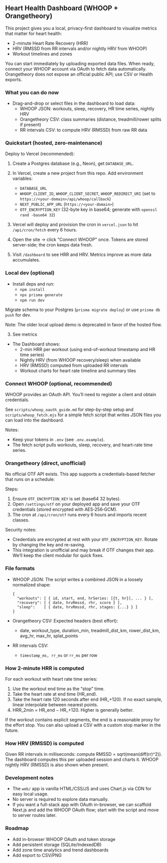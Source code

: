 ## Heart Health Dashboard (WHOOP + Orangetheory)

This project gives you a local, privacy-first dashboard to visualize metrics that matter for heart health:

- 2-minute Heart Rate Recovery (HRR)
- HRV (RMSSD from RR intervals and/or nightly HRV from WHOOP)
- Workout timelines and zones

You can start immediately by uploading exported data files. When ready, connect your WHOOP account via OAuth to fetch data automatically. Orangetheory does not expose an official public API; use CSV or Health exports.

### What you can do now

- Drag-and-drop or select files in the dashboard to load data:
  - WHOOP JSON: workouts, sleep, recovery, HR time series, nightly HRV
  - Orangetheory CSV: class summaries (distance, treadmill/rower splits if present)
  - RR intervals CSV: to compute HRV (RMSSD) from raw RR data

### Quickstart (hosted, zero-maintenance)

Deploy to Vercel (recommended):

1) Create a Postgres database (e.g., Neon), get `DATABASE_URL`.

2) In Vercel, create a new project from this repo. Add environment variables:
   - `DATABASE_URL`
   - `WHOOP_CLIENT_ID`, `WHOOP_CLIENT_SECRET`, `WHOOP_REDIRECT_URI` (set to `https://<your-domain>/api/whoop/callback`)
   - `NEXT_PUBLIC_APP_URL` (`https://<your-domain>`)
   - `OTF_ENCRYPTION_KEY` (32-byte key in base64; generate with `openssl rand -base64 32`)

3) Vercel will deploy and provision the cron in `vercel.json` to hit `/api/cron/fetch` every 6 hours.

4) Open the site → click "Connect WHOOP" once. Tokens are stored server-side; the cron keeps data fresh.

5) Visit `/dashboard` to see HRR and HRV. Metrics improve as more data accumulates.

### Local dev (optional)

- Install deps and run:
  - `npm install`
  - `npx prisma generate`
  - `npm run dev`

Migrate schema to your Postgres (`prisma migrate deploy`) or use `prisma db push` for dev.

Note: The older local upload demo is deprecated in favor of the hosted flow.

3) See metrics

- The Dashboard shows:
  - 2-min HRR per workout (using end-of-workout timestamp and HR time series)
  - Nightly HRV (from WHOOP recovery/sleep) when available
  - HRV (RMSSD) computed from uploaded RR intervals
  - Workout charts for heart rate timeline and summary tiles

### Connect WHOOP (optional, recommended)

WHOOP provides an OAuth API. You’ll need to register a client and obtain credentials.

See `scripts/whoop_oauth_guide.md` for step-by-step setup and `scripts/whoop_fetch.mjs` for a simple fetch script that writes JSON files you can load into the dashboard.

Notes:
- Keep your tokens in `.env` (see `.env.example`).
- The fetch script pulls workouts, sleep, recovery, and heart-rate time series.

### Orangetheory (direct, unofficial)

No official OTF API exists. This app supports a credentials-based fetcher that runs on a schedule:

Steps:
1) Ensure `OTF_ENCRYPTION_KEY` is set (base64 32 bytes).
2) Open `/settings/otf` on your deployed app and save your OTF credentials (stored encrypted with AES‑256‑GCM).
3) The cron at `/api/cron/otf` runs every 6 hours and imports recent classes.

Security notes:
- Credentials are encrypted at rest with your `OTF_ENCRYPTION_KEY`. Rotate by changing the key and re-saving.
- This integration is unofficial and may break if OTF changes their app. We’ll keep the client modular for quick fixes.

### File formats

- WHOOP JSON: The script writes a combined JSON in a loosely normalized shape:
  ```
  {
    "workouts": [ { id, start, end, hrSeries: [{t, hr}], ... } ],
    "recovery": [ { date, hrvRmssd, rhr, score } ],
    "sleep":    [ { date, hrvRmssd, rhr, stages: {...} } ]
  }
  ```

- Orangetheory CSV: Expected headers (best effort):
  - date, workout_type, duration_min, treadmill_dist_km, rower_dist_km, avg_hr, max_hr, splat_points

- RR intervals CSV:
  - `timestamp_ms, rr_ms` or `rr_ms` per row

### How 2‑minute HRR is computed

For each workout with heart rate time series:
1. Use the workout end time as the “stop” time.
2. Take the heart rate at end time (HR_end).
3. Take the heart rate 120 seconds after end (HR_+120). If no exact sample, linear interpolate between nearest points.
4. HRR_2min = HR_end − HR_+120. Higher is generally better.

If the workout contains explicit segments, the end is a reasonable proxy for the effort stop. You can also upload a CSV with a custom stop marker in the future.

### How HRV (RMSSD) is computed

Given RR intervals in milliseconds: compute RMSSD = sqrt(mean(diff(rr)^2)). The dashboard computes this per uploaded session and charts it. WHOOP nightly HRV (RMSSD) is also shown when present.

### Development notes

- The `web/` app is vanilla HTML/CSS/JS and uses Chart.js via CDN for easy local usage.
- No server is required to explore data manually.
- If you want a full-stack app with OAuth in-browser, we can scaffold Next.js and add the WHOOP OAuth flow; start with the script and move to server routes later.

### Roadmap

- Add in-browser WHOOP OAuth and token storage
- Add persistent storage (SQLite/IndexedDB)
- Add zone time analytics and trend dashboards
- Add export to CSV/PNG


